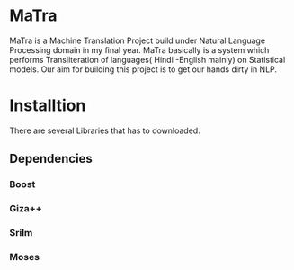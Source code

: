 # MaTra
MaTra is a Machine Translation Project build under Natural Language Processing domain in my final year. MaTra basically is a system 
which performs Transliteration of languages( Hindi -English mainly) on Statistical models. Our aim for building this project is to 
get our hands dirty in NLP.

# Installtion 
There are several Libraries that has to downloaded.
## Dependencies
  ### Boost
  ### Giza++
  ### Srilm
  ### Moses
